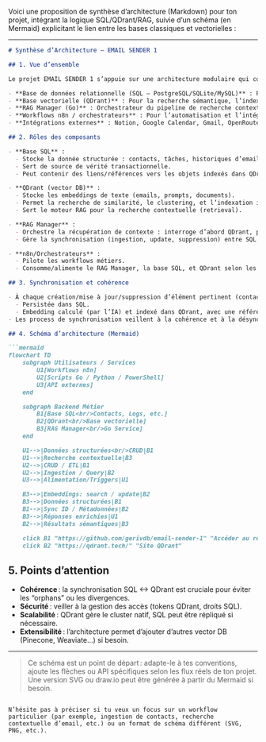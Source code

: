Voici une proposition de synthèse d’architecture (Markdown) pour ton projet, intégrant la logique SQL/QDrant/RAG, suivie d’un schéma (en Mermaid) explicitant le lien entre les bases classiques et vectorielles :

---

```markdown
# Synthèse d’Architecture – EMAIL SENDER 1

## 1. Vue d’ensemble

Le projet EMAIL SENDER 1 s’appuie sur une architecture modulaire qui combine :

- **Base de données relationnelle (SQL – PostgreSQL/SQLite/MySQL)** : Pour la donnée structurée, transactionnelle et référentielle (contacts, logs, états, configurations).
- **Base vectorielle (QDrant)** : Pour la recherche sémantique, l’indexation d’embeddings (textes, prompts, emails, documents), et l’alimentation du moteur RAG.
- **RAG Manager (Go)** : Orchestrateur du pipeline de recherche contextuelle pour les workflows IA et la personnalisation email.
- **Workflows n8n / orchestrateurs** : Pour l’automatisation et l’intégration des processus métiers.
- **Intégrations externes** : Notion, Google Calendar, Gmail, OpenRouter/IA, etc.

## 2. Rôles des composants

- **Base SQL** : 
  - Stocke la donnée structurée : contacts, tâches, historiques d’emails, logs, configs, mapping logique.
  - Sert de source de vérité transactionnelle.
  - Peut contenir des liens/références vers les objets indexés dans QDrant.

- **QDrant (vector DB)** : 
  - Stocke les embeddings de texte (emails, prompts, documents).
  - Permet la recherche de similarité, le clustering, et l’indexation intelligente.
  - Sert le moteur RAG pour la recherche contextuelle (retrieval).

- **RAG Manager** :
  - Orchestre la récupération de contexte : interroge d’abord QDrant, puis (si besoin) SQL, assemble le résultat pour l’IA ou le workflow.
  - Gère la synchronisation (ingestion, update, suppression) entre SQL et QDrant.

- **n8n/Orchestrateurs** :
  - Pilote les workflows métiers.
  - Consomme/alimente le RAG Manager, la base SQL, et QDrant selon les besoins.

## 3. Synchronisation et cohérence

- À chaque création/mise à jour/suppression d’élément pertinent (contact, email, doc…), l’info est :
  - Persistée dans SQL.
  - Embedding calculé (par l’IA) et indexé dans QDrant, avec une référence croisée à l’ID SQL.
- Les process de synchronisation veillent à la cohérence et à la désynchronisation éventuelle (ex : suppression atomique des deux côtés, update asynchrone…).

## 4. Schéma d’architecture (Mermaid)

```mermaid
flowchart TD
    subgraph Utilisateurs / Services
        U1[Workflows n8n]
        U2[Scripts Go / Python / PowerShell]
        U3[API externes]
    end

    subgraph Backend Métier
        B1[Base SQL<br/>Contacts, Logs, etc.]
        B2[QDrant<br/>Base vectorielle]
        B3[RAG Manager<br/>Go Service]
    end

    U1-->|Données structurées<br/>CRUD|B1
    U1-->|Recherche contextuelle|B3
    U2-->|CRUD / ETL|B1
    U2-->|Ingestion / Query|B2
    U3-->|Alimentation/Triggers|U1

    B3-->|Embeddings: search / update|B2
    B3-->|Données structurées|B1
    B1-->|Sync ID / Métadonnées|B2
    B3-->|Réponses enrichies|U1
    B2-->|Résultats sémantiques|B3

    click B1 "https://github.com/gerivdb/email-sender-1" "Accéder au repo"
    click B2 "https://qdrant.tech/" "Site QDrant"
```

## 5. Points d’attention

- **Cohérence** : la synchronisation SQL <-> QDrant est cruciale pour éviter les “orphans” ou les divergences.
- **Sécurité** : veiller à la gestion des accès (tokens QDrant, droits SQL).
- **Scalabilité** : QDrant gère le cluster natif, SQL peut être répliqué si nécessaire.
- **Extensibilité** : l’architecture permet d’ajouter d’autres vector DB (Pinecone, Weaviate…) si besoin.

---

> Ce schéma est un point de départ : adapte-le à tes conventions, ajoute les flèches ou API spécifiques selon les flux réels de ton projet. Une version SVG ou draw.io peut être générée à partir du Mermaid si besoin.

```

N’hésite pas à préciser si tu veux un focus sur un workflow particulier (par exemple, ingestion de contacts, recherche contextuelle d’email, etc.) ou un format de schéma différent (SVG, PNG, etc.).